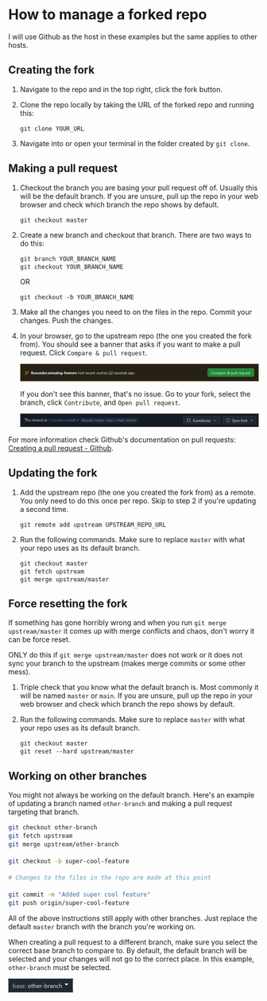 # How to manage a forked repo

I will use Github as the host in these examples but the same applies to other hosts.

## Creating the fork

1. Navigate to the repo and in the top right, click the fork button.

2. Clone the repo locally by taking the URL of the forked repo and running this:

    ```
    git clone YOUR_URL
    ```

3. Navigate into or open your terminal in the folder created by `git clone`.

## Making a pull request

1. Checkout the branch you are basing your pull request off of. Usually this will be the default branch. If you are unsure, pull up the repo in your web browser and check which branch the repo shows by default.

    ```
    git checkout master
    ```

2. Create a new branch and checkout that branch. There are two ways to do this:

    ```
    git branch YOUR_BRANCH_NAME
    git checkout YOUR_BRANCH_NAME
    ```
    OR
    ```
    git checkout -b YOUR_BRANCH_NAME
    ```

3. Make all the changes you need to on the files in the repo. Commit your changes. Push the changes.

4. In your browser, go to the upstream repo (the one you created the fork from). You should see a banner that asks if you want to make a pull request. Click `Compare & pull request`.

    ![](./pull_request_compare_pull_request.png)

    If you don't see this banner, that's no issue. Go to your fork, select the branch, click `Contribute`, and `Open pull request`.

    ![](./fork_branch_contribute_button.png)

For more information check Github's documentation on pull requests: [Creating a pull request - Github](https://docs.github.com/en/pull-requests/collaborating-with-pull-requests/proposing-changes-to-your-work-with-pull-requests/creating-a-pull-request#creating-the-pull-request).

## Updating the fork

1. Add the upstream repo (the one you created the fork from) as a remote. You only need to do this once per repo. Skip to step 2 if you're updating a second time.

    ```
    git remote add upstream UPSTREAM_REPO_URL
    ```

2. Run the following commands. Make sure to replace `master` with what your repo uses as its default branch.

    ```
    git checkout master
    git fetch upstream
    git merge upstream/master
    ```

## Force resetting the fork

If something has gone horribly wrong and when you run `git merge upstream/master` it comes up with merge conflicts and chaos, don't worry it can be force reset.

ONLY do this if `git merge upstream/master` does not work or it does not sync your branch to the upstream (makes merge commits or some other mess).

1. Triple check that you know what the default branch is. Most commonly it will be named `master` or `main`. If you are unsure, pull up the repo in your web browser and check which branch the repo shows by default.

2. Run the following commands. Make sure to replace `master` with what your repo uses as its default branch.

    ```
    git checkout master
    git reset --hard upstream/master
    ```

## Working on other branches

You might not always be working on the default branch. Here's an example of updating a branch named `other-branch` and making a pull request targeting that branch.

```sh
git checkout other-branch
git fetch upstream
git merge upstream/other-branch

git checkout -b super-cool-feature

# Changes to the files in the repo are made at this point

git commit -m "Added super cool feature"
git push origin/super-cool-feature
```

All of the above instructions still apply with other branches. Just replace the default `master` branch with the branch you're working on.

When creating a pull request to a different branch, make sure you select the correct base branch to compare to. By default, the default branch will be selected and your changes will not go to the correct place. In this example, `other-branch` must be selected.

![](./other-branch-base.png)
